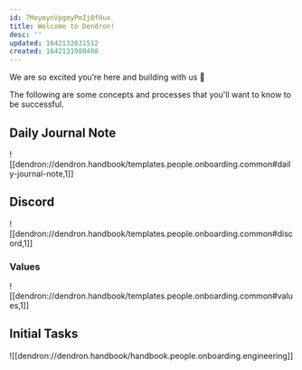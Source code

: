 ```yaml
---
id: 7MoymynVpgmyPmIj0fHux
title: Welcome to Dendron!
desc: ''
updated: 1642132831512
created: 1642131980408
---
```


We are so excited you’re here and building with us 🌱

The following are some concepts and processes that you'll want to know to be successful. 

## Daily Journal Note

![[dendron://dendron.handbook/templates.people.onboarding.common#daily-journal-note,1]]

## Discord

![[dendron://dendron.handbook/templates.people.onboarding.common#discord,1]]

### Values
![[dendron://dendron.handbook/templates.people.onboarding.common#values,1]]

## Initial Tasks

![[dendron://dendron.handbook/handbook.people.onboarding.engineering]]